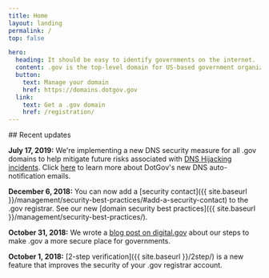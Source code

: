 ```yaml
---
title: Home
layout: landing
permalink: /
top: false

hero:
  heading: It should be easy to identify governments on the internet.
  content: .gov is the top-level domain for US-based government organizations.
  button:
    text: Manage your domain
    href: https://domains.dotgov.gov
  link:
    text: Get a .gov domain
    href: /registration/
---
```


<section class="usa-section">
  <div class="usa-grid usa-content">
<div class="usa-width-one-third">
## Recent updates
</div>

<div class="usa-width-two-thirds">

**July 17, 2019:**  We're implementing a new DNS security measure for all .gov domains to help mitigate future risks associated with [DNS Hijacking incidents](https://www.us-cert.gov/ncas/current-activity/2019/01/10/DNS-Infrastructure-Hijacking-Campaign). Click [here](https://home.dotgov.gov/management/#will-i-be-notified-if-a-change-is-made-to-my-dns-information) to learn more about DotGov's new DNS auto-notification emails.

**December 6, 2018:**  You can now add a [security contact]({{ site.baseurl }}/management/security-best-practices/#add-a-security-contact) to the .gov registrar. See our new [domain security best practices]({{ site.baseurl }}/management/security-best-practices/).

**October 31, 2018:** We wrote a [blog post on digital.gov](https://digital.gov/2018/10/29/gsa-steps-up-security-for-dotgov/) about our steps to make .gov a more secure place for governments.

**October 1, 2018:** [2-step verification]({{ site.baseurl }}/2step/) is a new feature that improves the security of your .gov registrar account.
